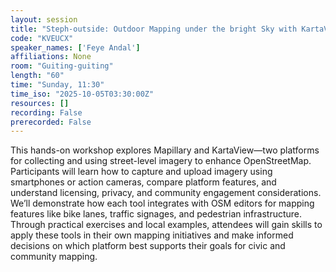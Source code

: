 ```yaml
---
layout: session
title: "Steph-outside: Outdoor Mapping under the bright Sky with KartaView and Mapillary"
code: "KVEUCX"
speaker_names: ['Feye Andal']
affiliations: None
room: "Guiting-guiting"
length: "60"
time: "Sunday, 11:30"
time_iso: "2025-10-05T03:30:00Z"
resources: []
recording: False
prerecorded: False
---
```


This hands-on workshop explores Mapillary and KartaView—two platforms for collecting and using street-level imagery to enhance OpenStreetMap. Participants will learn how to capture and upload imagery using smartphones or action cameras, compare platform features, and understand licensing, privacy, and community engagement considerations. We’ll demonstrate how each tool integrates with OSM editors for mapping features like bike lanes, traffic signages, and pedestrian infrastructure. Through practical exercises and local examples, attendees will gain skills to apply these tools in their own mapping initiatives and make informed decisions on which platform best supports their goals for civic and community mapping.

